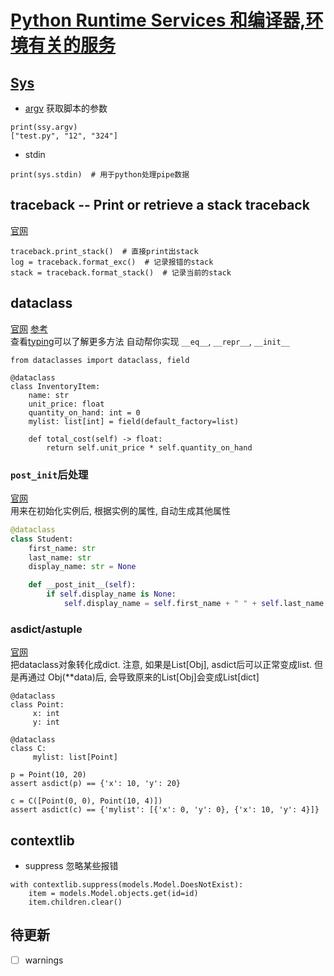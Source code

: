 # [Python Runtime Services 和编译器,环境有关的服务](https://docs.python.org/3/library/python.html)

## [Sys](https://docs.python.org/3/library/sys.html)

* [argv](https://docs.python.org/3/library/sys.html#sys.argv)
获取脚本的参数
```
print(ssy.argv)
["test.py", "12", "324"]
```


* stdin
```
print(sys.stdin)  # 用于python处理pipe数据
```

## traceback -- Print or retrieve a stack traceback
[官网](https://docs.python.org/3/library/traceback.html)
```
traceback.print_stack()  # 直接print出stack
log = traceback.format_exc()  # 记录报错的stack
stack = traceback.format_stack()  # 记录当前的stack
```

## dataclass
[官网](https://docs.python.org/3/library/dataclasses.html)
[参考](https://zhuanlan.zhihu.com/p/59657729)  
查看[typing](./library_reference/typing.md)可以了解更多方法
自动帮你实现 `__eq__`, `__repr__`, `__init__`

```
from dataclasses import dataclass, field

@dataclass
class InventoryItem:
    name: str
    unit_price: float
    quantity_on_hand: int = 0
    mylist: list[int] = field(default_factory=list)

    def total_cost(self) -> float:
        return self.unit_price * self.quantity_on_hand
```

### `post_init`后处理
[官网](https://docs.python.org/3/library/dataclasses.html#post-init-processing)  
用来在初始化实例后, 根据实例的属性, 自动生成其他属性  
```python
@dataclass
class Student:
    first_name: str
    last_name: str
    display_name: str = None

    def __post_init__(self):
        if self.display_name is None:
            self.display_name = self.first_name + " " + self.last_name
```

### asdict/astuple
[官网](https://docs.python.org/3/library/dataclasses.html#dataclasses.asdict)  
把dataclass对象转化成dict. 注意, 如果是List[Obj], asdict后可以正常变成list. 但是再通过
Obj(**data)后, 会导致原来的List[Obj]会变成List[dict]
```
@dataclass
class Point:
     x: int
     y: int

@dataclass
class C:
     mylist: list[Point]

p = Point(10, 20)
assert asdict(p) == {'x': 10, 'y': 20}

c = C([Point(0, 0), Point(10, 4)])
assert asdict(c) == {'mylist': [{'x': 0, 'y': 0}, {'x': 10, 'y': 4}]}
```

##  contextlib
* suppress
忽略某些报错
```
with contextlib.suppress(models.Model.DoesNotExist):
    item = models.Model.objects.get(id=id)
    item.children.clear()
```

## 待更新
* [ ] warnings
